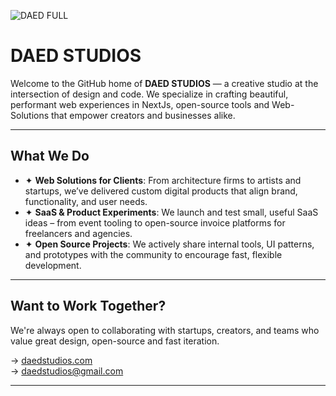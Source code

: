 
![DAED FULL](https://github.com/user-attachments/assets/026578fb-44b6-4c7a-82b1-95306d455526)

# DAED STUDIOS

Welcome to the GitHub home of **DAED STUDIOS** — a creative studio at the intersection of design and code. We specialize in crafting beautiful, performant web experiences in NextJs, open-source tools and Web-Solutions that empower creators and businesses alike.

---

## What We Do

- ✦ **Web Solutions for Clients**: From architecture firms to artists and startups, we’ve delivered custom digital products that align brand, functionality, and user needs.
- ✦ **SaaS & Product Experiments**: We launch and test small, useful SaaS ideas – from event tooling to open-source invoice platforms for freelancers and agencies.
- ✦ **Open Source Projects**: We actively share internal tools, UI patterns, and prototypes with the community to encourage fast, flexible development.

---

## Want to Work Together?

We're always open to collaborating with startups, creators, and teams who value great design, open-source and fast iteration.

→ [daedstudios.com](https://daedstudios.com)  
→ [daedstudios@gmail.com](mailto:daedstudios@gmail.com)

---
